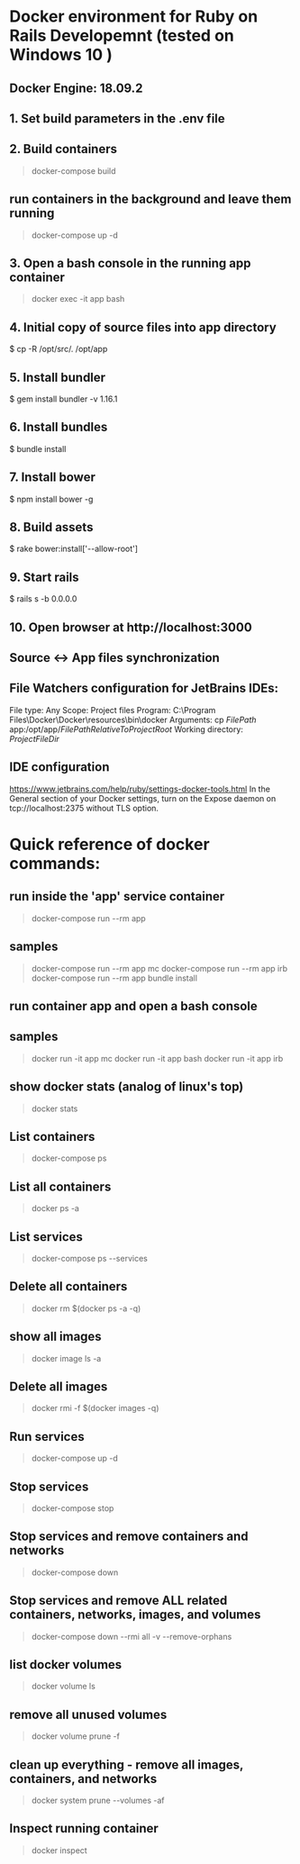 # Docker environment for Ruby on Rails Developemnt (tested on Windows 10 )
## Docker Engine: 18.09.2

## 1. Set build parameters in the .env file
## 2. Build containers
> docker-compose build
## run containers in the background and leave them running
> docker-compose up -d
## 3. Open a bash console in the running app container
> docker exec -it app bash
## 4. Initial copy of source files into app directory
$ cp -R /opt/src/. /opt/app
## 5. Install bundler
$ gem install bundler -v 1.16.1
## 6. Install bundles
$ bundle install
## 7. Install bower
$ npm install bower -g
## 8. Build assets
$ rake bower:install['--allow-root']
## 9. Start rails 
$ rails s -b 0.0.0.0
## 10. Open browser at http://localhost:3000

## Source <-> App files synchronization
## File Watchers configuration for JetBrains IDEs:
File type: Any
Scope: Project files
Program: C:\Program Files\Docker\Docker\resources\bin\docker
Arguments: cp $FilePath$ app:/opt/app/$FilePathRelativeToProjectRoot$
Working directory: $ProjectFileDir$

## IDE configuration
https://www.jetbrains.com/help/ruby/settings-docker-tools.html
In the General section of your Docker settings, turn on the Expose daemon on tcp://localhost:2375 without TLS option. 

# Quick reference of docker commands:
## run <command> inside the 'app' service container
> docker-compose run --rm app <command>
## samples
> docker-compose run --rm app mc
> docker-compose run --rm app irb
> docker-compose run --rm app bundle install

## run container app and open a bash console 
## samples
> docker run -it app mc
> docker run -it app bash
> docker run -it app irb

## show docker stats (analog of linux's top)
> docker stats

## List containers
> docker-compose ps
## List all containers
> docker ps -a
## List services
> docker-compose ps --services
## Delete all containers
> docker rm $(docker ps -a -q)

## show all images
> docker image ls -a
## Delete all images
> docker rmi -f $(docker images -q)

## Run services
> docker-compose up -d
## Stop services
> docker-compose stop
## Stop services and remove containers and networks
> docker-compose down
## Stop services and remove ALL related containers, networks, images, and volumes 
> docker-compose down --rmi all -v --remove-orphans

## list docker volumes
> docker volume ls
## remove all unused volumes
> docker volume prune -f

## clean up everything - remove all images, containers, and networks
> docker system prune --volumes -af

## Inspect running container
> docker inspect <container ID>
